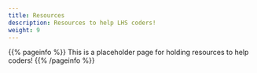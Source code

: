 ```yaml
---
title: Resources
description: Resources to help LHS coders!
weight: 9
---
```


{{% pageinfo %}}
This is a placeholder page for holding resources to help coders!
{{% /pageinfo %}}